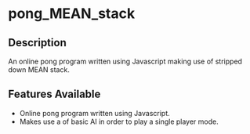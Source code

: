 # pong_MEAN_stack

## Description
An online pong program written using Javascript making use of stripped down MEAN stack. 

## Features Available
-	Online pong program written using Javascript.
-	Makes use a of basic AI in order to play a single player mode.
